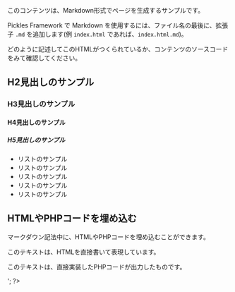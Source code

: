 
このコンテンツは、Markdown形式でページを生成するサンプルです。

Pickles Framework で Markdown を使用するには、ファイル名の最後に、拡張子 `.md` を追加します(例 `index.html` であれば、`index.html.md`)。

どのように記述してこのHTMLがつくられているか、コンテンツのソースコードをみて確認してください。

<!-- autoindex -->


## H2見出しのサンプル

### H3見出しのサンプル

#### H4見出しのサンプル

##### H5見出しのサンプル

- リストのサンプル
- リストのサンプル
- リストのサンプル
- リストのサンプル
- リストのサンプル


## HTMLやPHPコードを埋め込む

マークダウン記法中に、HTMLやPHPコードを埋め込むことができます。

<p>このテキストは、HTMLを直接書いて表現しています。</p>

<?php
print '<p>このテキストは、直接実装したPHPコードが出力したものです。</p>';
?>


